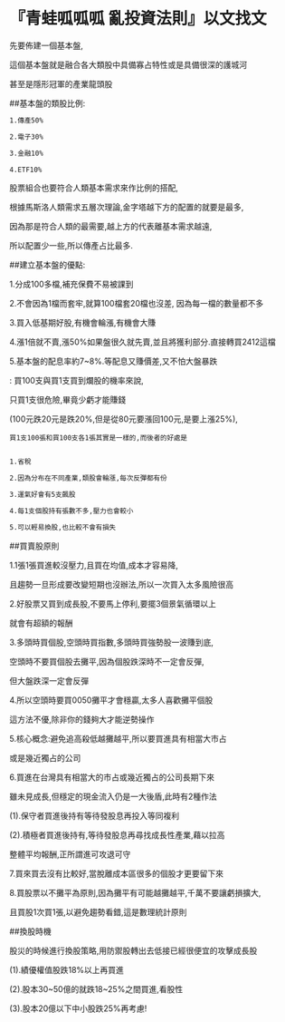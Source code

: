 # 『青蛙呱呱呱 亂投資法則』以文找文


先要佈建一個基本盤,

這個基本盤就是融合各大類股中具備寡占特性或是具備很深的護城河

甚至是隱形冠軍的產業龍頭股



##基本盤的類股比例: 
```sh
1.傳產50% 

2.電子30% 

3.金融10% 

4.ETF10% 
```

股票組合也要符合人類基本需求來作比例的搭配,



根據馬斯洛人類需求五層次理論,金字塔越下方的配置的就要是最多,

因為那是符合人類的最需要,越上方的代表離基本需求越遠,

所以配置少一些,所以傳產占比最多.


##建立基本盤的優點: 

1.分成100多檔,補充保費不易被課到

2.不會因為1檔而套牢,就算100檔套20檔也沒差, 因為每一檔的數量都不多

3.買入低基期好股,有機會輪漲,有機會大賺

4.漲1倍就不賣,漲50%如果盤很久就先賣,並且將獲利部分.直接轉買2412這檔

5.基本盤的配息率約7~8%.等配息又賺價差,又不怕大盤暴跌 



: 買100支與買1支買到爛股的機率來說,

只買1支很危險,畢竟少虧才能賺錢

(100元跌20元是跌20%,但是從80元要漲回100元,是要上漲25%),

`買1支100張和買100支各1張其實是一樣的,而後者的好處是`

```sh

1.省稅

2.因為分布在不同產業,類股會輪漲,每次反彈都有份

3.運氣好會有5支飆股

4.每1支個股持有張數不多,壓力也會較小

5.可以輕易換股,也比較不會有損失
```





##買賣股原則 

1.1張1張買進較沒壓力,且買在均值,成本才容易降,

且趨勢一旦形成要改變短期也沒辦法,所以一次買入太多風險很高



2.好股票又買到成長股,不要馬上停利,要擺3個景氣循環以上

就會有超額的報酬



3.多頭時買個股,空頭時買指數,多頭時買強勢股一波賺到底,

空頭時不要買個股去攤平,因為個股跌深時不一定會反彈,

但大盤跌深一定會反彈



4.所以空頭時要買0050攤平才會穩贏,太多人喜歡攤平個股

這方法不優,除非你的錢夠大才能逆勢操作



5.核心概念:避免追高殺低越攤越平,所以要買進具有相當大市占

或是幾近獨占的公司



6.買進在台灣具有相當大的市占或幾近獨占的公司長期下來

雖未見成長,但穩定的現金流入仍是一大後盾,此時有2種作法

(1).保守者買進後持有等待發股息再投入等同複利

(2).積極者買進後持有,等待發股息再尋找成長性產業,藉以拉高

整體平均報酬,正所謂進可攻退可守



7.買來買去沒有比較好,當脫離成本區很多的個股才更要留下來



8.買股票以不攤平為原則,因為攤平有可能越攤越平,千萬不要讓虧損擴大,

且買股1次買1張,以避免趨勢看錯,這是數理統計原則 



##換股時機

股災的時候進行換股策略,用防禦股轉出去低接已經很便宜的攻擊成長股

(1).績優權值股跌18%以上再買進

(2).股本30~50億的就跌18~25%之間買進,看股性

(3).股本20億以下中小股跌25%再考慮!